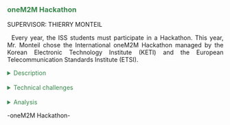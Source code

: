 <h3 style="color: #36874a">oneM2M Hackathon</h3>

SUPERVISOR: THIERRY MONTEIL

<p style="text-indent: 2%; text-align: justify;">
    Every year, the ISS students must participate in a Hackathon. This year, Mr. Monteil chose the International oneM2M Hackathon managed by the Korean Electronic Technology Institute (KETI) and the European Telecommunication Standards Institute (ETSI).
</p>

<details>
    <summary style="color: #36874a">Description</summary>
    <figure style="text-align: center">
        <img src="https://github.com/ALievre/5ISS_Portfolio/blob/main/public/images/hackathon_circuit.png?raw=true"
            title="Circuit"
            height="200">
        <figcaption>Our system</figcaption>
    </figure>
    <figure style="text-align: center">
        <img src="https://github.com/ALievre/5ISS_Portfolio/blob/main/public/images/hackathon_dashboard.png?raw=true"
            title="Dashboard"
            height="200">
        <figcaption>Our dashboard</figcaption>
    </figure>
    <p style="text-indent: 2%; margin-left: 2%; text-align: justify;">
       This Hackathon had international participants from Korea, India, Spain, Germany, USA, and France. It lasted one month from the 30th of September to the 4th of November. The deliverables were a huckster.io project describing the IoT solution we produced and a short demo video. The subject of this event was to build and IoT solution helping citizens with social or environmental issues using the oneM2M standard. Thus, it was a project with a close link to the Middleware & Service module.
    </p>
    <p style="text-indent: 2%; margin-left: 2%; text-align: justify;">
        With a team of 4 students (2 from AE, 1 from GP and 1 from IR), we decided to create a Smart Crop Monitoring and Growth Management to reduce water consumption. As agriculture represents nearly 70% of the world’s water consumption, a lot of systems have been developed to optimize the watering method. However, plant growth is almost never considered.  Moreover, we noticed a significant lack of databases informing us about the parameters influencing the plant growth parameters. It is in this context that we wanted to develop an intelligent monitoring system to fill the gaps identified. The main functionalities of our system are the following:
    </p>
    <ul style="text-align: justify;">
        <li>Monitor the growth of the plant, water consumption and external parameters (luminosity, temperature, soil humidity, …).</li>
        <br>
        <li>Remotely control the watering or define some strategic rules to automate plant watering.</li>
        <br>
        <li>Predict the amount of water to deliver to the plant to achieve a certain growth rate over a given period for a given plant.</li>
    </ul>
    <p style="margin-left: 2%; text-align: justify;">
        You can find our Hackster.io project on the following link:
        <a href="https://www.hackster.io/haka/keti-hackathon-smart-crop-monitoring-and-growth-management-877d14">Smart Crop Monitoring</a>
        <br>
        You can find our GitHub repository here:
        <a href="https://github.com/ALievre/Hackathon">GitHub Repository Hackathon</a>
    </p>
</details>
<br>
<details>
    <summary style="color: #36874a">Technical challenges</summary>
    <p style="text-indent: 2%; margin-left: 2%; text-align: justify;">
        During this Hackathon, we encountered many challenges:
    </p>
    <ul style="text-align: justify;">
        <li>The sensors. As a matter of fact, we used several analogic sensors. Thus, we needed to use a multiplexer since the ESP8266 only has one analogic pin. It took us some time to operate it and we even had to change it. Finally, we succeeded thanks to the help of online documentation.</li>
        <br>
        <li>The valve. First, we had issues finding one, but we managed to get it one week before the deadline. Then, it was not working with our system and we had to buy hoses to guide the water flow into the valve. Moreover, to have enough pressure to use the valve, we used a cat water fountain motor. In the end, everything was working but it took us some time to understand what was missing and then to collect all the material.</li>
    </ul>
</details>
<br>
<details>
    <summary style="color: #36874a">Analysis</summary>
    <p style="text-indent: 2%; margin-left: 2%; text-align: justify;">
        This project was undoubtedly stimulating. It was nice to work on a big project, with all the equipment at our disposal and on a subject that we cared about. Once again, that is the kind of project I expected to have in ISS. Moreover, having a team composed of students from different background was very refreshing. Working on every aspect of an engineering project was very rewarding.
    </p>
    <p style="text-indent: 2%; margin-left: 2%; text-align: justify;">
        The only downside was the time allocated to do the project. The deadline was set by the organizers but not knowing early that we will have to participate in a Hackathon did not prepare us. In addition, being required to team with students with different background was a really good idea but it would have been better if we knew it ahead of time. In fact, we did not really know each other so we randomly formed the teams.
    </p>
    <p style="text-indent: 2%; margin-left: 2%; text-align: justify;">
        Overall, it was a very good experience but a little bit tarnished by the lack of time.
    </p>
</details>

<p>-oneM2M Hackathon-</p>